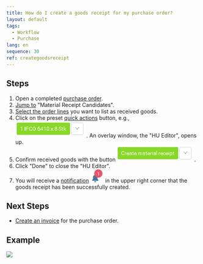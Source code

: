 ```yaml
---
title: How do I create a goods receipt for my purchase order?
layout: default
tags:
  - Workflow
  - Purchase
lang: en
sequence: 30
ref: creategoodsreceipt
---
```


## Steps
1. Open a completed [purchase order](CreatePurchaseOrder).
1. [Jump to](JumptoviaSidebar) "Material Receipt Candidates".
1. [Select the order lines](RecordSelection) you want to list as received goods.
1. Click on the preset [quick actions](StartAction) button, e.g., ![](assets/CreateGoodsReceipt-99aab.png). An overlay window, the "HU Editor", opens up.
1. Confirm received goods with the button ![](assets/CreateGoodsReceipt-3191c.png).
1. Click "Done" to close the "HU Editor".
1. You will receive a [notification](Notification_types) ![](assets/NotificationBell_WebUI.png) in the upper right corner that the goods receipt has been successfully created.

## Next Steps
- [Create an invoice](CreatePurchaseInvoice) for the purchase order.

## Example
![](assets/CreateGoodsReceipt_walkthrough.gif)
